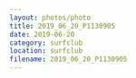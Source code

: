 ```yaml
---
layout: photos/photo
title: 2019_06_20_P1130905
date: 2019-06-20
category: surfclub
location: surfclub
filename: 2019_06_20_P1130905
---
```

